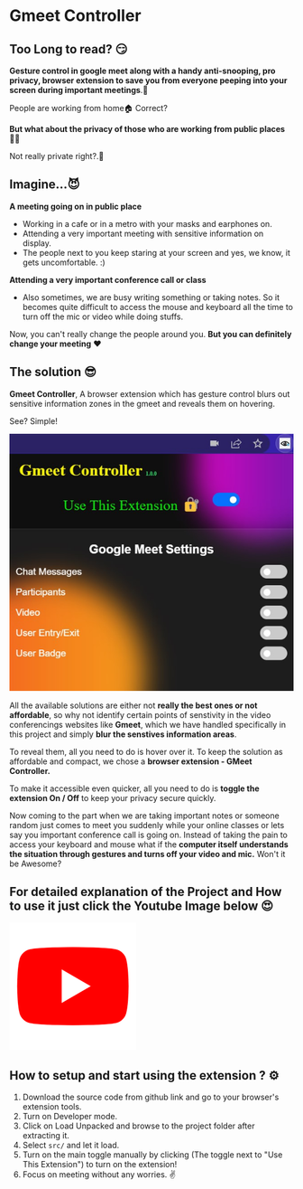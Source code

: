 # Gmeet Controller

## Too Long to read? 😏
**Gesture control in google meet along with a handy anti-snooping, pro privacy, browser extension to save you from everyone peeping into your screen during important meetings**.🤯

People are working from home🏠 Correct?

**But what about the privacy of those who are working from public places**👨‍💻

Not really private right?.🤕

## Imagine...😈

**A meeting going on in public place**
- Working in a cafe or in a metro with your masks and earphones on.
- Attending a very important meeting with sensitive information on display.
- The people next to you keep staring at your screen and yes, we know, it gets uncomfortable. :)

**Attending a very important conference call or class**
- Also sometimes, we are busy writing something or taking notes. So it becomes quite difficult to access 
  the mouse and keyboard all the time to turn off the mic or video while doing stuffs.

Now, you can't really change the people around you. 
**But you can definitely change your meeting** ❤️

## The solution 😎
**Gmeet Controller**, A browser extension which has gesture control blurs out sensitive information zones in the gmeet and reveals them on hovering. 

See? Simple!

![Gmeet Controller](src/images/1.jpg)

All the available solutions are either not **really the best ones or not affordable**, so why not identify certain points of senstivity in the video conferencings websites like **Gmeet**, which we have handled specifically in this project and simply **blur the senstives information areas**.

To reveal them, all you need to do is hover over it. To keep the solution as affordable and compact, we chose a **browser extension - GMeet Controller.**

To make it accessible even quicker, all you need to do is **toggle the extension On / Off** to keep your privacy secure quickly.

Now coming to the part when we are taking important notes or someone random just comes to meet you suddenly while your online classes or lets say you important conference call is going on. Instead of taking the pain to access your keyboard and mouse what if the **computer itself understands the situation through gestures and turns off your video and mic.** Won't it be Awesome?

## For detailed explanation of the Project and How to use it just click the Youtube Image below 😍

[![Gmeet Controller](src/images/yt.jpg)](https://www.youtube.com/watch?v=tEu2qCL6jko&t=2s&ab_channel=InvincibleLearner)


## How to setup and start using the extension ? ⚙️
1. Download the source code from github link and go to your browser's extension tools.
2. Turn on Developer mode.
3. Click on Load Unpacked and browse to the project folder after extracting it.
4. Select `src/` and let it load.
5. Turn on the main toggle manually by clicking (The toggle next to "Use This Extension") to turn on the extension!
6. Focus on meeting without any worries. ✌️
